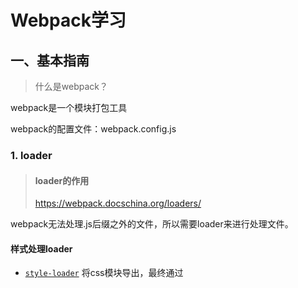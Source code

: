 # Webpack学习

## 一、基本指南

> 什么是webpack？

webpack是一个模块打包工具

webpack的配置文件：webpack.config.js



### 1. loader

> #### loader的作用
>
> https://webpack.docschina.org/loaders/

webpack无法处理.js后缀之外的文件，所以需要loader来进行处理文件。



#### 样式处理loader

- [`style-loader`](https://webpack.docschina.org/loaders/style-loader) 将css模块导出，最终通过<style> 标签的形式添加到 DOM 中。
- [`css-loader`](https://webpack.docschina.org/loaders/css-loader)  会去解析 @import和url() 引入的CSS 文件，将他们当做import 和 require一样去加载进来进行处理。
- [`less-loader`](https://webpack.docschina.org/loaders/less-loader) 加载和转译 LESS 文件
- [`sass-loader`](https://webpack.docschina.org/loaders/sass-loader) 加载和转译 SASS/SCSS 文件
- [`postcss-loader`](https://webpack.docschina.org/loaders/postcss-loader) 使用 [PostCSS](http://postcss.org/) 加载和转译 CSS/SSS 文件
- [`stylus-loader`](https://github.com/shama/stylus-loader) 加载和转译 Stylus 文件



> ##### 基础配置

首先，假如项目里用到了最简单的css，需要配置成如下：

```js
{
  test: /\.(css)$/i,
  use: [
  	'style-loader',
    {
      loader: 'css-loader',
      options: {
      	modules: true,
    	}
  }]
}
```



> ##### 小疑问：为什么需要这么多loader连起来用？

webpack一般建议`style-loader`和`css-loader`结合使用。我的理解是：`css-loader`可以对`.css后缀`的文件进行解析处理，然后交给`style-loader`编译成对应的style样式文件。

之前看到过一种配置方案：

```js
module.exports = {
  module: {
    rules: [
      {
        test: /\.link\.css$/i,
        use: [
          { loader: 'style-loader', options: { injectType: 'linkTag' } },
          { loader: 'file-loader' },
        ],
      },
    ],
  },
};
```

这种配置方案，css文件被当做file来进行处理，他不会被解析，而是直接通过style-loader生成了style标签，动态插入到了dom里；



> ##### css-loader#importLoaders

```js
module.exports = {
  module: {
    rules: [
      {
        test: /\.css$/i,
        use: [
          'style-loader',
          {
            loader: 'css-loader',
            options: {
              importLoaders: 2,
              // 0 => no loaders (default);
              // 1 => postcss-loader;
              // 2 => postcss-loader, sass-loader
            },
          },
          'postcss-loader',
          'sass-loader',
        ],
      },
    ],
  },
};
```

importLoaders这个属性其实挺关键，这里备注一下：他的作用主要是针对样式文件里@import的样式的处理；

当我们在css里面@import了其他样式后，默认是不会被其他loader处理的。指定了这个配置后，就会去走其他loader。



> ##### 样式模块化

模块化的概念其实就是：各个页面组件里的样式作用域只会在当前模块里起作用，而不会影响到全局样式。这样写样式时就可以放心定义类名。

模块化配置首先要在webpack.config.js里配置好`modules: true`

```js
{
  test: /\.(css)$/i,
  use: [
  	'style-loader',
    {
      loader: 'css-loader',
      options: {
      modules: true,
    }
  ]
}
```

其次，引入样式时，需要将样式import为一个对象，然后去使用这个的属性。

```js
// import './index.css';
import style from './index.css';

const img1 = appendImg(imgPath1);
img1.classList.add(style.avatar);
```

可以理解为，如果是模块化，webpack会将样式处理为一个js对象，然后在页面是使用样式就是使用对象的某一个属性。



> ##### 预处理框架

**什么是CSS预处理技术？**

CSS预处理技术，是指用一种新语言用来为CSS 增加可编程的的特性，无需考虑浏览器的兼容性问题。你可以在 CSS 中使用变量、简单的程序逻辑、函数等等在编程语言中的一些基本技巧，可以让你的 CSS 更见简洁，适应性更强。

**Stylus & Less & Sass**

[Sass、LESS 和 Stylus区别总结](https://juejin.im/post/5c9b17cbf265da60c95b7c3a#heading-4)

Stylus：提供一个高效、动态、和使用表达方式来生成CSS，以供浏览器使用。默认使用 .styl 的作为文件扩展名，支持多样性的CSS语法。

Less：一种动态样式语言，默认使用.less，

Sass：一种动态样式语言，默认使用.sass作为扩展名，也支持.scss类型。

sass基于严格的语法，是严格要求缩进，而且是不能有`{}`、`;`等符号的。

scss就和css的写法类似，没有那么严格的要求。



**CSS 后处理 PostCss** 

PostCSS 是目前流行的一个对 CSS 进行处理的工具（平台）。

它负责把 CSS 代码解析成抽象语法树结构（Abstract Syntax Tree，AST），再交由插件来进行处理。插件基于 CSS 代码的 AST 所能进行的操作是多种多样的，比如可以支持变量和混入（mixin），增加浏览器相关的声明前缀，或是把使用将来的 CSS 规范的样式规则转译（transpile）成当前的 CSS 规范支持的格式。

从这个角度来说，PostCSS 的强大之处在于其不断发展的插件体系。目前 PostCSS 已经有 200 多个功能各异的插件。开发人员也可以根据项目的需要，开发出自己的 PostCSS 插件。



> postcss-loader

postcss-loader专门用来进行postcss配置的处理；

它可以通过postcss.config.js或者postcss-loader的options来配置PostCss。附上[文档地址](https://github.com/postcss/postcss-loader)



> ##### create-react-app里用到的样式

```js
{
      test: /\.scss$/,
      use: [
        {// 开发环境使用'style-loader',
          // 生产环境使用MiniCssExtractPlugin.loader
          loader: MiniCssExtractPlugin.loader,
          options: {},
        },
        {
          loader: 'css-loader',
          options: {
            importLoaders: 3,
            modules: true
          }
        },
        {
          // Options for PostCSS as we reference these options twice
          // Adds vendor prefixing based on your specified browser support in
          // package.json
          loader: require.resolve('postcss-loader'),
          options: {
            // Necessary for external CSS imports to work
            // https://github.com/facebook/create-react-app/issues/2677
            ident: 'postcss',
            plugins: () => [
              require('postcss-flexbugs-fixes'),
              require('postcss-preset-env')({
                autoprefixer: {
                  flexbox: 'no-2009',
                },
                stage: 3,
              }),
              // Adds PostCSS Normalize as the reset css with default options,
              // so that it honors browserslist config in package.json
              // which in turn let's users customize the target behavior as per their needs.
              postcssNormalize(),
            ],
            sourceMap: false
          },
        },
        {
          loader: require.resolve('resolve-url-loader'),
          options: {
            sourceMap: true,
          },
        },
        {
          loader: require.resolve('sass-loader'),
          options: {
            sourceMap: true,
          },
        },
      ],
      sideEffects: true,
    }]
  },
  plugins: [
    new CleanWebpackPlugin(),
    new MiniCssExtractPlugin({
      // Options similar to the same options in webpackOptions.output
      // both options are optional
      filename: 'static/css/[name].[contenthash:8].css',
      chunkFilename: 'static/css/[name].[contenthash:8].chunk.css',
    }),
  ],
}
```





#### 文件处理loader

> #### file-loader vs url-loader

url-loader可以把图片打包到js文件里去，以base64的格式来存放。

file-loader是把图片独立打包出来，形成静态资源。当然file-loader还可以处理字体otf、svg等后缀的静态资源。

```js
module: {
        rules: [{
            test: /\.(png|jpe?g)$/i,
            use: [{
                loader: 'url-loader',
                options: {
                    // 10kb;
                    limit: 10240,
                    name: '[name].[ext]?[contenthash]',
                }
            }]
        }, /*{
            test: /\.(png|jpe?g)$/i,
            use: [{
                loader: 'file-loader',
                options: {
                    name: '[name].[ext]?[contenthash]',
                    publicPath: '/some/path/',
                    outputPath: '/some/path/',
                    postTransformPublicPath: (p) => `__webpack_public_path__ + ${p}`,
                }
            }]
        }*/]
    }
```

url-loader有一个==limit==的options可以配置。当图片超过了limit的大小，就不会将图片转化为base64, 默认会使用file-loader进行处理。但是这里有一个容易进入的误区：我之前以为需要配置再配置一个file-loader，让url-loader去执行file-loader的配置。实际上不需要再单独配置一个file-loader，url-loader自带了file-loader各个配置。



####如何编写一个loader？

编写loader其实很简单，只需要要返回一个function，接收source参数即可。

webpack会去在执行这个function时，会将代码通过source参数传递进来，同事将this变量内置很多参数和方法，开发者只需要通过this对象来对source进行处理。

```js
module.exports = function(source) {
	// todo 处理source
}
```

编写好loader后怎么使用？

在webpack里面指明需要使用的loader路径。

```diff
module: {
    rules: [
      {
        test: /\.js$/,
        exclude: /node_modules/,
        use: 'babel-loader',
-     }
+     },
+     {
+        test: /\.js$/,
+        exclude: /node_modules/,
+        use: path.resolve(__dirname, 'src/loader/my-loader.js'),
+     }
    ],
  },
```



### 2. plugins

#### plugins的作用

plugins可以帮助webpack，在打包的不同生命周期中，做不同的处理；

比如在打包之前，做清空处理，使用`CleanWebpackPlugin`。



#### [常用插件](./webpack常用plugins)



#### 怎么写plugins？

> https://www.webpackjs.com/contribute/writing-a-plugin/



> plugin基本架构

1. 编写一个函数，在函数原型上提供`apply方法`。
2. `apply方法`接收一个`compiler`对象，通过compiler的钩子函数来实现各种功能。
3. 通过`compiler`的钩子函数来实现各种功能。

```js
function MyWebpackPlugin() {
}
MyWebpackPlugin.prototype.apply = function(compiler) {
  compiler.hooks.done.tap('done', function(stats) {
    console.log('Hello World!');
    console.log('stats');
  });
}
module.exports = MyWebpackPlugin;
```

3. 在webpack.config.js中使用该插件：

```js
const MyWebpackPlugin = require('./MyWebpackPlugin.js');

module.export = {
  ...
	plugins:[
		new MyWebpackPlugin(options),
		...
	]
}
```



##### compiler 和 compiler 钩子

- `compiler` 对象代表了完整的 webpack 环境配置。这个对象在启动 webpack 时被一次性建立，并配置好所有可操作的设置，包括 options，loader 和 plugin。当webpack调用插件时，会把这个compiler 对象传给plugin的apply方法。

compiler里面有很多钩子函数，表示有很多时刻。比如`emit`会在生成资源到 output 目录之前触发，而且是一个异步的钩子；

> 钩子的调用方式：

```js
compiler.hooks.someHook.tap(...)
```

不同的钩子类型调用的方式也不一样，也可以在某些钩子上访问 `tapAsync` 和 `tapPromise`。

> 3种tap的理解

```js

  compiler.hooks.emit.tap('emit', compilation => {
    console.log("资源要被打包了.");
  })

  compiler.hooks.run.tapAsync('run', (compilation, callback) => {
    console.log('以异步方式触及 run 钩子。');
    callback(); // 需要callback
  });

  compiler.hooks.run.tapPromise('MyWebpackPlugin', (compilation) => {
    return new Promise(resolve => setTimeout(resolve, 1000)).then(() => {
      console.log('以具有延迟的异步方式触及 run 钩子。');
    });
  });

  compiler.hooks.run.tapPromise('MyWebpackPlugin', async (compilation) => {
    await new Promise(resolve => setTimeout(resolve,1000));
    console.log('以具有延迟的异步方式触及 run 钩子。');
  });
```



##### compilation 和 compilation hooks

- `compilation` 对象代表了一次资源版本构建。
- webpack基于模块的，模块经历loaded，sealed，optimized， chunked，hashed，restored。每次文件变化时，webpack重新创建一个compilation对象。
- 一个 compilation 对象表现了当前的模块资源、编译生成资源、变化的文件、以及被跟踪依赖的状态信息。





##### plugins调试

> chrome来调试

从 Node v6.3.0+ 开始，开发人员可以使用内置的 `--inspect` 标记，来通过 DevTools 调试 Node.js 应用程序。

先打开chrome的expirement模式  chrome://flags/#enable-devtools-experiments.

2.开启模式后，在setting里开启nodejs的调试，似乎高级版本的chrome不需要上面这2步。

3.最后在package.json里面配置命令如下：

```json
"debug": "node --inspect --inspect-brk ./node_modules/webpack/bin/webpack.js"
```



### devtool的配置

> 参考博客 https://juejin.im/post/58293502a0bb9f005767ba2f



![image-20191230202323229](https://ipic-coda.oss-cn-beijing.aliyuncs.com/2020-01-08-230716.png)



> #### 最佳实践

开发环境：cheap-module-eval-source-map

线上环境：cheap-module-source-map 



> #### 几个mode配置的比较

**source-map**

```js
// import style from './index.css';

const img1 = Object(_appendImg__WEBPACK_IMPORTED_MODULE_2__["default"])(_images_avatar_jpeg__WEBPACK_IMPORTED_MODULE_0__["default"]);
// img1.classList.add(style.avatar);
const img2 = Object(_appendImg__WEBPACK_IMPORTED_MODULE_2__["default"])(_images_test_png__WEBPACK_IMPORTED_MODULE_1__["default"]);

consele.log(img2);


/***/ })

/******/ });
//# sourceMappingURL=main.js.map
```

打包代码的同时生成一个sourcemap文件，并在打包文件的末尾添加`//# souceURL`，注释会告诉JS引擎原始文件位置。

```
{
  "version": 3,
  "sources": [
    "webpack:///webpack/bootstrap",
    "webpack:///./src/index.css",
    "webpack:///./node_modules/style-loader/dist/runtime/injectStylesIntoLinkTag.js",
    "webpack:///./src/appendImg.js",
    "webpack:///./src/images/avatar.jpeg",
    "webpack:///./src/images/test.png",
    "webpack:///./src/index.css?b1aa",
    "webpack:///./src/index.js"
  ],
  "names": [],
  "mappings": ";xxxx",
  "file": "main.js",
  "sourcesContent": [xxxxxxx],
  "sourceRoot": ""
}
```



**hidden-source-map**

```js
// import style from './index.css';
const img1 = Object(_appendImg__WEBPACK_IMPORTED_MODULE_2__["default"])(_images_avatar_jpeg__WEBPACK_IMPORTED_MODULE_0__["default"]);
// img1.classList.add(style.avatar);
const img2 = Object(_appendImg__WEBPACK_IMPORTED_MODULE_2__["default"])(_images_test_png__WEBPACK_IMPORTED_MODULE_1__["default"]);
consele.log(img2);
/***/ })
/******/ });
```

去除了末尾的`//# souceURL`



**inline-source-map**

<img src="https://ipic-coda.oss-cn-beijing.aliyuncs.com/2019-12-30-233220.png" alt="image-20191231073219616" style="zoom:40%;" />



**eval**

```
webpackJsonp([1],[
  function(module,exports,__webpack_require__){
    eval(
      ...
      //# sourceURL=webpack:///./src/js/index.js?'
    )
  },
  function(module,exports,__webpack_require__){
    eval(
      ...
      //# sourceURL=webpack:///./src/static/css/app.less?./~/.npminstall/css-loader/0.23.1/css-loader!./~/.npminstall/postcss-loader/1.1.1/postcss-loader!./~/.npminstall/less-loader/2.2.3/less-loader'
    )
  },
  function(module,exports,__webpack_require__){
    eval(
      ...
      //# sourceURL=webpack:///./src/tmpl/appTemplate.tpl?"
    )
  },
...])
```



**eval-source-map**

```
webpackJsonp([1],[
  function(module,exports,__webpack_require__){
    eval(
      ...
      //# sourceMappingURL=data:application/json;charset=utf-8;base64,...
    )
  },
  function(module,exports,__webpack_require__){
    eval(
      ...
      //# sourceMappingURL=data:application/json;charset=utf-8;base64,...
    )
  },  
  function(module,exports,__webpack_require__){
    eval(
      ...
      //# sourceMappingURL=data:application/json;charset=utf-8;base64,...
    )
  },
  ...
]);
```

eval-source-map和eval的区别在于，source-map将注释里面的内容换成了dataurl.



**cheap-source-map**

**cheap-module-source-map**

网上说module会带上loader的源码，但是我比较过两个的结果，并没有什么不同。可能是我代码本身没什么需要loader转化的。 后期再比较这个。



**总结**

source-map：打包错误提示信息最全；

inline-source-map：是将源码合并到打包文件中去，以DataUrl的形式写到打包文件里；

cheap-source-map 的意思是生成一个没有列信息的sourceMap文件，只会告诉哪一行出错，而不会告诉是哪一列出错。而且不包含loader的sourcemap

module：的意思是，会打包那些被loader加载的模块源码，不加module只会处理业务逻辑代码；

eval：打包后模块会通过eval的方式来执行，速度最快；



#### //todo SourceMap原理

### webpackDevServer

> #### 安装

```
npm install --save-dev webpack-dev-server
```



> #### contentBase

告诉服务器，从哪里去读取静态文件。它和`publicPath`的区别是,`publicPath`用于确定从哪里提供bundler。默认情况下，使用当前工作目录作为提供内容的目录。

可以修改为其他目录：
```js
// 推荐使用绝对路径
contentBase: path.join(__dirname, "public")
```

也可以从多个目录提供内容：
```js
contentBase: [path.join(__dirname, "public"), path.join(__dirname, "assets")]
```

禁用 contentBase：
```js
contentBase: false
```



#### devServer一些常用配置项

#### devServer.proxy代理配置

```
devServer: {
    proxy: {
      '/api': 'http://localhost:3000'
    }
  }
```

`/api/users`会被代理到`http://localhost:3000/api/users`

> ##### 如果想要重写路径

```
devServer: {
  proxy: {
    '/api': {
    target: 'http://localhost:3000',
  	pathRewrite: {'^/api' : ''}
  	}
	}
}
```

`/api/users`会被代理到`http://localhost:3000/users`

> 如果不是所有都代理，可以传一个function

- 返回null或者undefined会继续通过代理
- 返回false会直接404
- 返回一个路径，会当做`express server`来直接返回.



> ##### 踩坑：405错误

![image-20191227140841502](https://ipic-coda.oss-cn-beijing.aliyuncs.com/2020-01-08-230717.png)



proxy配置的优先级默认是从上往下的，只要上面的proxy匹配上了请求规则，就不会继续向下找了。即使下面的匹配更完全。

<img src="https://ipic-coda.oss-cn-beijing.aliyuncs.com/2019-12-27-230628.png" alt="image-20191228070627938" style="zoom:30%;" />

图1出现的问题就是因为我们把配置写成了123的顺序。导致/ajax/api的请求全部代理到了www。改成321的顺序即可。



#### 热重载live reload和热更新HMR

> 1.概念介绍

**热重载**是当代码更新时，webpack自动编译并且刷新页面，这样不用开发者自己手动刷新页面。但是也带来一个问题：页面的状态会丢失。

**热更新**可以动态更新代码，浏览器不会进行刷新页面，而是运行时对模块进行热替换，保证了应用状态不会丢失。

> 2.原理
>
> https://juejin.im/post/5e3a28e6e51d4526f76ea753?utm_source=gold_browser_extension
>
> https://zhuanlan.zhihu.com/p/30669007
>
> 最简版本的hmr
>
> https://github.com/Jocs/webpack-HMR-demo/blob/master/webpack.config.js

**更新流程**：

1. 应用程序要求HMR runtime检查更新

2. HMR runtime异步下载更新

3. HMR runtime应用更新

4. HMR 同步应用更新


**内部原理**:

webpack监听着文件的变化。当我们修改文件时，webpack-dev-server通过webpack-dev-middleware拿到了webpack各个生命周期的打包文件，并且生成socketjs的长连接来推送到webpack-dev-server/client(浏览器客户端)。客户端拿到这些更新文件，通过webpack/hot/dev-server来判断是进行何种模式的更新。

HMR runtime是整个HMR的中区，它接收到更新的消息后，它接收到上一步传递给他的新模块的 hash 值，它通过 JsonpMainTemplate.runtime 向 server 端发送 Ajax 请求，服务端返回一个 json，该 json 包含了所有要更新的chunk模块的 hash 值，获取到更新列表后，该模块再次通过 jsonp 请求，获取到最新的模块代码，并且将这些模块进行更新。这就是图中 7、8、9 步骤。

<img src="https://ipic-coda.oss-cn-beijing.aliyuncs.com/2020-02-07-104221.jpg" alt="preview" style="zoom:50%;" />





> 开启HMR的配置

1. 通过webpack配置文件开启hmr设置

在devServer里配置hot:true，来让Webpack-dev-server支持hot模式。

```diff
devServer: {
	contentBase: './dist',
+	hot: true,
},
plugins: [
	new CleanWebpackPlugin(),
	new HtmlWebpackPlugin({
		template: './src/index.html'
	}),
	// 这个是关键
+	new webpack.HotModuleReplacementPlugin(),
]
```

需要注意的是，并不是配置了hmr前端就能看到效果了，还需要实现对应的[api接口](https://webpack.docschina.org/api/hot-module-replacement)。

好在有很多plugin和loader都帮助我们解决了这些问题，比如vue-loader.



2. 还有一种开启方式，这种方式不需要依赖webpack-dev-server, 而是通过自己写server设置。

```js
// 1.首先要在output里定义好webpack-hot-middleware/client
entry: [
  'webpack-hot-middleware/client?path=/__webpack_hmr&timeout=20000',
  // 这是主入口
  './src/index.js',
],
// 2.并且保留HotModuleReplacementPlugin
plugins: [
	new webpack.HotModuleReplacementPlugin(),
]

// 3.新建一个server.js
// 通过nodejs的方式，实现一个devServer
const express = require('express');
const webpack = require('webpack');
const webpackHotMiddleware = require('webpack-hot-middleware');
const webpackDevMiddleware = require('webpack-dev-middleware');
const config = require('./webpack.config');
const app = express();

const compiler = webpack(config);

app.use(webpackDevMiddleware(compiler, {
	publicPath: config.output.publicPath,
}));
const options = {
	log: console.log,
	path: '/__webpack_hmr',
	heartbeat: 10 * 1000,
};
// 通过hotMiddleware
app.use(webpackHotMiddleware(compiler, options));

app.listen(3000, () => {
	console.log('Example app listening on port 3000!\n');
})
```

以上两种方式就可以开启一个基础的hmr了。



> 接受 updated module。

index.js

```diff
  import _ from 'lodash';
  import printMe from './print.js';

  function component() {
    var element = document.createElement('div');
    var btn = document.createElement('button');

    element.innerHTML = _.join(['Hello', 'webpack'], ' ');

    btn.innerHTML = 'Click me and check the console!';
    btn.onclick = printMe;

    element.appendChild(btn);

    return element;
  }

  document.body.appendChild(component());
+
+ if (module.hot) {
+   module.hot.accept('./print.js', function() {
+     console.log('Accepting the updated printMe module!');
+     printMe();
+   })
+ }
```



#### HMR 加载样式 

借助于 `style-loader`，使用模块热替换来加载 CSS 实际上极其简单。此 loader 在幕后使用了 `module.hot.accept`，在 CSS 依赖模块更新之后，会将其 patch(修补) 到 `<style>` 标签中。






### babel配置

`@babel/preset-env`是用来将代码转化为es5的语法



> `@babel/polyfill`和`@babel/transform-runtime`的区别

Babel里用到了一些公共的帮助函数`_extend`.默认情况下，它会被加到每一个需要他的函数里。这会导致大量的重复代码；

如果直接引入`@babel/polyfill`,会导致一些内置的变量比如： `Promise`, `Set` and `Map`会污染到全局变量。 如果最终打包的应用是在浏览器里运行的，那么是可以接受的。但是如果打包出来的是lib库给别人使用的，那么会造成问题。

而`@babel/transform-runtime`里的transformer不同，首先它引用了`@babel/runtime`模块，避免打包生产重复代码，其次他和core-js无缝结合，所以不需要而外引入polyfill，也就不会造成全局变量污染；



**总结**

如果是写业务码，最终要在浏览器里运行的。那么在webpack里配置`preset-env`，同事在代码里引入@babel/polyfill就行了；

但是如果是写的lib库，最后打包成第三方类库的代码，要使用@babel/plugin-transform-runtime进行转化。corejs的选项一般选2；

| `corejs` option | Install command                             |
| --------------- | ------------------------------------------- |
| `false`         | `npm install --save @babel/runtime`         |
| `2`             | `npm install --save @babel/runtime-corejs2` |
| `3`             | `npm install --save @babel/runtime-corejs3` |





### treeshaking

> 配置作用

treeshaking的主要作用是将那些在代码里并没有使用到的方法不要打包进来；用官方的生动形象的例子来解释：

不用的代码就如同秋天棕色、死亡的叶子，需要摇树才能让树叶掉落下来；

> 配置步骤

- 首先，treeshaking只支持esmodule的import模式。

- 第一步，如果mode是development模式，在webpack里增加optimization的配置；

```js
mode: 'development',
devtool: 'cheap-module-eval-source-map',
optimization: {
	usedExports: true
}
```

- 第二步，在package.json里配置`sideEffects`。  `sideEffects`里配置的内容代表的意思是，不需要进行treeshaking处理；

  一般比如css文件、第三方依赖文件是不需要处理的

  

### externals

> 配置作用

防止打包的时候将import的组件打包到bundle里，而是在运行时(`runtime`)再去外部获取这些扩展依赖；

比如，我从cdn引入了jquery，而不是把它打包到我的代码里。

> 配置实例

**index.html**

```html
<script
  src="https://code.jquery.com/jquery-3.1.0.js"
  integrity="sha256-slogkvB1K3VOkzAI8QITxV3VzpOnkeNVsKvtkYLMjfk="
  crossorigin="anonymous">
</script>
```
**webpack.config.js**

```js
externals: {
  'jquery': 'jQuery',
},
```

然后下面展示的代码还可以正常运行：

```js
import $ from 'jquery';

$('.my-element').animate(...);
```



比较一下配置前后的打包大小：

<img src="https://ipic-coda.oss-cn-beijing.aliyuncs.com/2020-01-12-003641.png" alt="image-20200112083641020" style="zoom:30%; float: left" />

<img src="https://ipic-coda.oss-cn-beijing.aliyuncs.com/2020-01-12-003903.png" alt="image-20200112083902471" style="zoom:30%;float:left"  />



> 配置语法

**string** 可以配置成一个字符串的形式

```js
externals: {
  './a': 'a',
   jquery: 'jQuery'
}
```

解读一下属性：

第一行：'./a'代表应该排除`import a from './a'`，然后需要提供一个全局的`a`变量；

第二行：表示应该排除`import $ from 'jquery'`中的 `jquery`模块。为了替换这个模块，`jquery`的值将被用来检索一个全局的`jQuery`变量。

换句话说，当设置为一个字符串时，它将被视为**全局的**，我们需要在全局变量中，找到这个字符串，才能使程序正确运行。

也就是说，需要有一个window.jQuery，才能正确使用。



**Object** 也可以配置成对象的形式

> 外部依赖的形式

- **root**：可以通过一个全局变量访问 library（例如，通过 script 标签）

- **commonjs**：意思是可以通过commonjs的访问来访问我这个 library，但是必须是要用我的名字来使用。

  举个例子：

  ```json
  externals: {
  	lodash: {
  		commonjs: 'lodash'
  	}
  }
  ```

  这里可以用CommonJS 模块访问我的library，但是你必须是`const lodash = require('lodash')`这种写法。

- **commonjs2**：和上面的类似，但导出的是 `module.exports.default`

- **amd**：类似于 `commonjs`，但使用 AMD 模块系统

结合着[output](#output)属性来配置。



### output

> 配置作用

output用来告知 webpack 如何去输出、以及在哪里输出你的「bundle、asset 和其他你所打包或使用 webpack 载入的任何内容。

#### `output.publicPath`

这个配置的主要作用是，修改webpack打包文件的输出目录。

默认是'';

如果配置了路径，那么所有的资源都会以这个路径为basePath进行访问。

比如，配置了’assets‘, 那么url资源路径就是/assets/url。

==不知道你在干嘛就别配置这个东西，不然资源会404的==



简单规则如下：[`output.path`](https://webpack.docschina.org/configuration/output/#output-path) 中的 URL 以 HTML 页面为基准。

**webpack.config.js**

```javascript
module.exports = {
  //...
  output: {
    path: path.resolve(__dirname, 'public/assets'),
    publicPath: 'https://cdn.example.com/assets/'
  }
};
```

对于这个配置：

**webpack.config.js**

```javascript
module.exports = {
  //...
  output: {
    publicPath: '/assets/',
    chunkFilename: '[id].chunk.js'
  }
};
```

对于一个 chunk 请求，看起来像这样 `/assets/4.chunk.js`。

对于一个输出 HTML 的 loader 可能会像这样输出：

```html
<link href="/assets/spinner.gif" />
```

或者在加载 CSS 的一个图片时：

```css
background-image: url(/assets/spinner.gif);
```

webpack-dev-server 也会默认从 `publicPath` 为基准，使用它来决定在哪个目录下启用服务，来访问 webpack 输出的文件。



### Resolve



### 代码分离/代码分割

> #### 概念介绍

代码分割: 将代码分离到不同的bundle里，然后按需进行加载。

代码分离可以用于获取更小的 bundle，以及控制资源加载优先级，如果使用合理，会极大影响加载时间。



> #### 常用方法

三种常用的代码分离方法：

- 入口起点：使用 [`entry`](https://www.webpackjs.com/configuration/entry-context) 配置手动地分离代码。
- 防止重复：使用 [`CommonsChunkPlugin`](https://www.webpackjs.com/plugins/commons-chunk-plugin) 去重和分离 chunk。
- 动态导入：通过模块的内联函数调用来分离代码。



> #### 插件使用 `SplitChunkPlugin` VS `CommonsChunkPlugin`



CommonsChunkPlugin能够将公共用模块统一抽取出来，形成一个新的common块。最终合成的文件能够在最开始的时候加载一次，便存到缓存中供后续使用。这个带来速度上的提升，因为浏览器会迅速将公共的代码从缓存中取出来，而不是每次访问一个新页面时，再去加载一个更大的文件。

但是**CommonsChunkPlugin的痛，在于只能统一抽取模块到父模块，造成父模块过大，不易于优化**。

==从webpack4开始，自带了`SplitChunkPlugin`插件将代码进行，替代了`CommonsChunkPlugin`。==

`SplitChunksPlugin`它能够抽出懒加载模块之间的公共模块，并且不会抽到父级，而是会与首次用到的懒加载模块并行加载，这样我们就可以放心的使用懒加载模块了。



> #### `SplitChunkPlugin`介绍
>
> https://medium.com/webpack/webpack-4-code-splitting-chunk-graph-and-the-splitchunks-optimization-be739a861366

webpack自带了一个optimization的配置项，里面可以手动配置符合自己项目情况的优化项。 

先介绍一下默认情况下，SplitChunkPlugin的分割策略。

------

情况A:

`chunk-a`: react, react-dom, some components

`chunk-b`: react, react-dom, some other components

`chunk-c`: angular, some components

`chunk-d`: angular, some other components

------

webpack 自动生成下面2个vendor:

`vendors~chunk-a~chunk-b`: react, react-dom

`vendors~chunk-c~chunk-d`: angular

`chunk-a` to `chunk-d`: Only the components



情况B: 

------

`chunk-a`: react, react-dom, some components

`chunk-b`: react, react-dom, lodash, some other components

`chunk-c`: react, react-dom, lodash, some components

webpack同样创建2个vendors

`vendors~chunk-a~chunk-b~chunk-c`: react, react-dom

`vendors~chunk-b~chunk-c`: lodash

`chunk-a` to `chunk-c`: Only the components



情况C: 

------

`chunk-a`: vue, some components, some shared components

`chunk-b`: vue, some other components, some shared components

`chunk-c`: vue, some more components, some shared components

j假设shared components 超过30kb, webpack创建一个 vendors chunk 和 一个commons chunk、

`vendors~chunk-a~chunk-b~chunk-c`: vue

`commons~chunk-a~chunk-b~chunk-c`: some shared components

`chunk-a` to `chunk-c`: Only the components



情况D: 

------

`chunk-a`: react, react-dom, some components, some shared react components

`chunk-b`: react, react-dom, angular, some other components

`chunk-c`: react, react-dom, angular, some components, some shared react components, some shared angular components

`chunk-d`: angular, some other components, some shared angular components

webpack会创建2个 vendors chunks 和 2个 commons chunks

`vendors~chunk-a~chunk-b~chunk-c`: react, react-dom

`vendors~chunk-b~chunk-c~chunk-d`: angular

`commons~chunk-a~chunk-c`: some shared react components

`commons~chunk-c~chunk-d`: some shared angular components

`chunk-a` to `chunk-d`: Only the components



同步分割就主要依赖于`webpack.optimization.splitChunks`这一配置项。

```js
 optimization: {
		splitChunks: {
			chunks: 'all', // 默认是async，意思是只分割异步代码
			// 代码分割的下限
			minSize: 300000000, // 300kb
			maxSize: 0,
			minChunks: 1, // 最小被依赖一次才进行分割
			maxAsyncRequests: 5,
			maxInitialRequests: 3,
			automaticNameDelimiter: '~', // 自动名称连接符
			name: true,
			cacheGroups: {
				vendors: {
					test: /[\\/]node_modules[\\/]/,
					priority: -10,
					name: 'vendors'
				},
				default: {
					minChunks: 2, 
					priority: -20,
					reuseExistingChunk: true,
				}
			}
		},
	}

```

在上面的配置项中，如果满足代码分割的要求，那么webpack会自动进入到cacheGroups这个配置项，找到对应的规则进行代码分割。

比如`default.minChunks:2`这个配置，如果被依赖的次数小于2，那么webpack是不会把代码打包的。



>  **异步代码**（dynamic-import）

代码会自动分割

只需要写代码时使用：

```js
// dynamic imports

import('./a');
import('./b');
```

打包出来的代码会分割为独立的模块；



### shimming 垫片

因为webpack打包是基于模块的，模块与模块之间不会产生互相的影响。所以不同的包之间即使依赖相同的依赖包，也不能公用。

这就导致一个问题：一些老的依赖lib里面，没有用到es6的import语法，比如很早以前的`jquery-ui`这种库，它的使用是需要全局依赖`jquery`插件的。那这种就没法在webpack里使用。

#### webpack.ProvidePlugin

好在webpack提供了一个插件: `webpack.ProvidePlugin`，可以进行自动引入模块。

> webpack.ProvidePlugin使用介绍

```diff
  const path = require('path');
+ const webpack = require('webpack');

  module.exports = {
    entry: './src/index.js',
    output: {
      filename: 'bundle.js',
      path: path.resolve(__dirname, 'dist')
-   }
+   },
+   plugins: [
+     new webpack.ProvidePlugin({
+       _: 'lodash'
+     })
+   ]
  };
```

上面配置的意思是：==如果你遇到了至少一处用到 `_` 变量的模块实例，那请你将 `lodash` package 引入进来，并将其提供给需要用到它的模块。==

有了这个配置，在代码里就不需要引入`lodash`这个模块就能使用`lodash`的方法了。

```js
// 页面代码，不需要import _ from 'lodash';
function component() {
	var element = document.createElement('div');
	element.innerHTML = _.join(['Hello', 'webpack'], ' ');

	return element;
}

document.body.appendChild(component());
```



> 更细粒度的shimming

有时候，我们在代码里使用到了this变量，期望this指向的是window。但是webpack打包的代码里面，this默认指向了当前模块。为了能将this改成window，webpack提供`imports-loader`进行处理。

```diff
module.exports = {
	module: {
		rules: [
			{
				test: /\.js$/,
				exclude: /node_modules/,
				use: [{
					loader: "babel-loader",
					options: {
						presets: ['@babel/preset-env'],
						plugins: [
							[
								"@babel/plugin-transform-runtime",
								{
									corejs: 2,
								}
							]
						]
					}
+				}, {
+				  loader: 'imports-loader?this=>window'
+				}]
			},
		]
	},
}

```



> 全局暴露变量

同样，假如我们写的代码里有用暴露一个全局变量，希望别人去使用这个变量。可以用`exports-loader`将全局变量导出。

```js
// global.js
var file = 'blah.txt';
var helpers = {
	test: function() { console.log('test something'); },
	parse: function() { console.log('parse something'); }
};
```



```js
// index.js
import { file, parse} from './global';

function component() {
	var element = document.createElement('div');
	element.innerHTML = _.join(['Hello', 'webpack', file], ' ');
	return element;
}
parse();
document.body.appendChild(component());
```



```diff
	module: {
		rules: [
	
+			// {
+			// 	test: require.resolve('./src/shimming/index.js'),
+			// 	loader: 'imports-loader?this=>window'
+			// },
+			{
+				test: require.resolve('./src/shimming/global.js'),
+				use: 'exports-loader?file,parse=helpers.parse'
+			}
+		]
	},

}
```



### 打包library

> 参考文档

https://webpack.docschina.org/guides/author-libraries



> 关键参数

#### library属性

`library` 的值的作用，取决于 [libraryTarget](#libraryTarget属性) 选项的值；

> Example：配置多个entry入口

```js
var path = require("path");
module.exports = {
	// mode: "development || "production",
	entry: {
		alpha: "./alpha",
		beta: "./beta"
	},
	output: {
		path: path.join(__dirname, "dist"),
		filename: "MyLibrary.[name].js",
		library: ["MyLibrary", "[name]"],
		libraryTarget: "umd"
	}
};
```



#### libraryTarget属性

> 配置作用

`libraryTarget`用来配置暴露library变量的方式。

> 文档

https://webpack.docschina.org/configuration/output/#output-librarytarget

> 使用实例

举个例子，我写了一个number.js库，我需要支持nodejs、umd、浏览器引用的使用方式。那么可以通过libraryTarget这个属性来配置。

看一下libraryTarget支持哪些配置？

- var(默认值)：作为一个全局变量，通过 `script` 标签来访问（`libraryTarget:'var'`）。
- this：通过 `this` 对象访问变量。this.library（`libraryTarget:'this'`）。
- window：在浏览器中通过 `window` 对象访问（`libraryTarget:'window'`）。
- global: 可以再nodejs里面通过`global`对象来访问；
- umd：在 AMD 或 CommonJS `require` 之后可访问（`libraryTarget:'umd'`）。



#### 引入第三方库

如果在我们编写的library里使用到了其他的第三方库，我们打包的时候不希望把这些第三方库打包进来；

这样就可以用到[externals](#externals)配置



> 总结

一般会把libraryTarget指明为`umd`，支持用import、require等方法来使用。但是不支持通过script标签来使用；

然后把library指明通过script标签引入时，全局暴露的library名称。

如果要用第三方依赖，



### 打包typescript

#### 什么是[typescript](./TypeScript)？

> webpack配置依赖

```bash
yarn add --dev typescript ts-loader
```



>  配置项

```js
const path = require('path');
const HtmlWebpackPlugin = require('html-webpack-plugin');
const {CleanWebpackPlugin} = require('clean-webpack-plugin');

module.exports = {
	mode: 'production',
	entry: './src/typescript/index.ts',
	devtool: 'inline-source-map',
	output: {
		filename: 'bundle.js',
		path: path.resolve(__dirname, 'dist')
	},
	module: {
		rules: [
			{
				test: /\.tsx?$/,
				use: 'ts-loader',
				exclude: /node_modules/
			}
		]
	},
	resolve: {
		extensions: [ '.tsx', '.ts', '.js' ]
	},

	plugins: [
		new CleanWebpackPlugin(),
		new HtmlWebpackPlugin({
			template: './src/index.html'
		}),
	]

};
```

ts配置项

```json
{
    "compilerOptions": {
      "outDir": "./dist/",
+     "sourceMap": true,
      "noImplicitAny": true,
      "module": "commonjs",
      "target": "es5",
      "jsx": "react",
      "allowJs": true
    }
  }
```



ts代码

```tsx
import * as _ from "lodash";

class Greet {
    msg: string;

    constructor(msg: string) {
        this.msg = msg;
    }

    greeting() {
        console.log(this.msg);
    }

    join(array: Array<any>, separator: string) {
        return _.join(array, separator);
    }

}

const greet = new Greet("hello ts");

greet.greeting();

console.log(greet.join(['a', 'b'], ' '));
```



### 结合eslint配置

> 配置依赖

首先安装eslint和eslint-loader

```bash
yarn add --dev eslint-loader eslint
```

> 配置详情

eslint的需要有一个单独的.eslintrc.js配置文件

这里第一步先创建好.eslintrc.js配置文件，配置上eslint的规范。 可以使用`npx eslint --init`;

然后去配置继承airbnb的规范.

打开[airbnb](https://www.npmjs.com/package/eslint-config-airbnb-base)插件地址，这里分base版本以及其他框架如react版本等等。

根据需求安装好依赖后，在.eslintrc.js里配置extend关系。

依赖配置

```bash
npm i eslint-config-airbnb-base --save-dev
npx install-peerdeps --dev eslint-config-airbnb-base
```

.eslintrc.js配置

参考eslint的[配置文档]()

一般都会去参考[airbnb](https://www.npmjs.com/package/eslint-config-airbnb-base)的规范。

```diff
module.exports = {
	'env': {
		'browser': true,
		'es6': true
	},
+	'extends': ['airbnb-base'],
	'globals': {
	},
+  'parser': 'babel-eslint',
	'parserOptions': {
		'ecmaVersion': 2018,
		'sourceType': 'module'
	},
	'rules': {
		'indent': [
			'error',
			'tab'
		],
		'linebreak-style': [
			'error',
			'unix'
		],
		'quotes': [
			'error',
			'single'
		],
		'semi': [
			'error',
			'always'
		]
	}
};
```

webpack.config.js

```diff
module.exports = {
  // ...
  devServer: {
+    overlay: true,
  },
  module: {
    rules: [
+      {
+        test: /\.js$/,
+        exclude: /node_modules/,
+        loader: "eslint-loader",
+			 }
    ]
  }
  // ...
};
```

配置好之后，webpack会在打包的时候自动进行es-lint的规则校验。



> 总结

eslint的配置其实很简单，只需要安装好eslint，eslint-loader，配置好对应的规则即可。

但是在正常项目开发过程中，如果在webpack里配置eslint，那么会降低打包速度（每次重新编译都要走一次eslint规则校验）

所以一般不会用webpack进行配置，而是会在git hook上进行配置，在代码提交时对代码规范进行判断。

// todo 配置git hook




## 二、案例



### 项目配置优化

#### 打包分析 

如果我们以分离代码作为开始，那么就应该以检查模块的输出结果作为结束，对其进行分析是很有用处的。[官方提供分析工具](https://github.com/webpack/analyse) 是一个好的初始选择。下面是一些可选择的社区支持(community-supported)工具：

- [webpack-chart](https://alexkuz.github.io/webpack-chart/)：webpack stats 可交互饼图。

- [webpack-visualizer](https://chrisbateman.github.io/webpack-visualizer/)：可视化并分析你的 bundle，检查哪些模块占用空间，哪些可能是重复使用的。

- [webpack-bundle-analyzer](https://github.com/webpack-contrib/webpack-bundle-analyzer)：一个 plugin 和 CLI 工具，它将 bundle 内容展示为便捷的、交互式、可缩放的树状图形式。(推荐)

- [webpack bundle optimize helper](https://webpack.jakoblind.no/optimize)：此工具会分析你的 bundle，并为你提供可操作的改进措施建议，以减少 bundle 体积大小。

   ![image-20200207121247825](https://ipic-coda.oss-cn-beijing.aliyuncs.com/2020-02-07-041248.png)



#### 打包优化点

- 尽量使用最新的node、npm、yarn

- loader里面合理应用include和exclude

- 尽量减少使用plugin，推荐使用官方的plugin

- 控制打包的大小

  - 使用[ddl](#DDLPlugin)来抽离出不经常变化的代码。

  - 通过[treeshaking](#treeshaking)来去除没被使用的代码。

  - 通过splitChunks来动态引入代码，打包拆分为小的代码，加快打包速度。

    

- 开启多进程打包： thread-loader, parallel-webpack, happypack
- 合理使用[sourcemap](#devtool)
- 结合[打包分析](#打包分析 )工具



### 优化打包

一开始打包完，显示如下信息

![image-20200414103539301](https://ipic-coda.oss-cn-beijing.aliyuncs.com/2020-04-14-023543.png)

![image-20200414112159488](https://ipic-coda.oss-cn-beijing.aliyuncs.com/2020-04-14-032200.png)

问题主要是2块：

app.css太大

bundle.js太大



#### 优化步骤：

**1.先解决js的问题。**

首先，想到的是将公共的模块抽离出来。所以我手动加了一个entry。

```diff
entry: {
		app: './src/main.js',
+		common: './src/common.js'
},
```

并且在common里加入了公共的模块

```
import $ from 'zepto';
import html2canvas from 'html2canvas';
import TWEEN from '@tweenjs/tween.js';
import QRCode from 'qrcode';
```

但是这个手动加入的entry和app会重复，所以需要将重复的剥离出来，于是，再配置一下optimization

```diff
optimization: {
+		splitChunks: {
+			chunks: 'all',
+		},
		minimizer: [new UglifyJsPlugin(), new OptimizeCssAssetsWebpackPlugin({})],
},
```

![image-20200414111755986](https://ipic-coda.oss-cn-beijing.aliyuncs.com/2020-04-14-031756.png)

上面的虽然能够将公共的抽离出来，但是多加载了一个common.js。没有什么必要



**2.通过dll来解决bundle太大的问题。**

**配置前：**

![image-20200420170738351](https://ipic-coda.oss-cn-beijing.aliyuncs.com/2020-04-20-090738.png)

![image-20200420170142007](https://ipic-coda.oss-cn-beijing.aliyuncs.com/2020-04-20-090142.png)



**配置后：**

![image-20200420171313445](https://ipic-coda.oss-cn-beijing.aliyuncs.com/2020-04-20-091314.png)

![image-20200420171247295](https://ipic-coda.oss-cn-beijing.aliyuncs.com/2020-04-20-091247.png)

很奇怪，vendors和app并没有减小。原因是因为context配置的问题



> 修正后的效果：

配置前

```
Hash: ec7cc07aa4de537ede18
Version: webpack 4.42.1
Time: 2940ms
Built at: 04/20/2020 6:35:00 PM

```


![image-20200420183537776](https://ipic-coda.oss-cn-beijing.aliyuncs.com/2020-04-20-232245.png)



配置后

```
Hash: 6433381ed503ccc7b79b
Version: webpack 4.42.1
Time: 2044ms
Built at: 04/20/2020 6:36:48 PM
```

![image-20200420183444555](https://ipic-coda.oss-cn-beijing.aliyuncs.com/2020-04-20-232244.png)                                 





### webpack 转化未模块化的 js 库

#### 项目需求

依赖zepto，但是zepto不支持模块化

如果不是自己修改过的代码，可以直接在webpack里加externals，然后再index.html里引入script.

```
externals: {
	'webpack-zepto': '$'
},
```

```html
<script crossorigin="anonymous"
        src="https://xxx.cdn/zepto.min.js"></script>
```

```js
import $ from 'webpack-zepto' // scripts标签提供了$变量，所以这行使用ok。
```

```



如果是修改过的zepto代码，尤其是模块做过修改的。就没办法用上面的了，因为webpack-zepto返回的`$`对象没有对应的功能，开发过程会出错。

需要用`script-loader exports-loader`

#### **zepto.js 自定义模块打包步骤如下：**

1、从 github 上 down 一份下来（https://github.com/madrobby/zepto）

2、安装 nodejs 环境以及 npm 包管理器

3、运行，编辑目录下的 make 文件，找到 **modules = (env['MODULES'] || 'zepto event ajax form ie').split(' ')** 这一行。我标红的部分就是要引入打包的模块名，以空格符隔开，在当中加入你需要用到的模块名，然后保存。（当然，也可以减少模块，核心模块 zepto 别删掉就行了）

4、回到命令行，输入 npm install 回车安装构建 zepto.js 所需的 node 模块。安装好后，再输入 npm run-script dist 命令，然后回车，开始打包构建。

5、如果没有报错的话，就ok了。可以看到 zepto 目录下 多出一个 dist 目录，里面可以看到生成的三个文件：原始文件 zepto.js，压缩后的 zepto.min.js，gzip 后的 zepto.min.gz。生产环境使用 zepto.min.js 就行了。

这样zepto.js自定义模块打包就完成了



#### 安装依赖

#### webpack配置

​```js
resolve: {
  alias: {
      'zepto': path.resolve(__dirname, './src/js/lib/zepto.min.js')
  }
}
rules: [{
	test: require.resolve('zepto'),
	loader: 'exports-loader?window.Zepto!script-loader'
}],
...
plugins: [
	new webpack.ProvidePlugin({
			$: 'zepto',
			Zepto: 'zepto',
		}),
]
```



webpack.ProvidePlugin的配置是说：如果项目里用到了`$`或者`Zepto`，那么webpack会自动去引入zepto，不用我去手动引入。

rules的配置是说：当我引入`zepto`的时候，会把对象暴露给window.Zepto。

script-loader 把我们指定的模块 JS 文件转成纯字符串，exports-loader 将需要的 js 对象 module.exports 导出，以支持 import 或 require 导入

它两结合，可以处理一个 *"可以 npm 安装，但又不符合 webpack 模块化规范"* 的库“，处理后可以直接 import xx from XX 后使用。

resolve里的alias将自己本地的代码，配置了一个别名，这样就可以通过zepto找到本地的js文件。





### 项目支持HMR

```diff
'use strict'
const utils = require('./utils')
const webpack = require('webpack')
const config = require('../config')
const merge = require('webpack-merge')
const path = require('path')
const baseWebpackConfig = require('./webpack.base.conf')
const CopyWebpackPlugin = require('copy-webpack-plugin')
const HtmlWebpackPlugin = require('html-webpack-plugin')
const FriendlyErrorsPlugin = require('friendly-errors-webpack-plugin')
const apiMocker = require('webpack-api-mocker')
const portfinder = require('portfinder')

const HOST = process.env.HOST
const PORT = process.env.PORT && Number(process.env.PORT)

const devWebpackConfig = merge(baseWebpackConfig, {
  module: {
    rules: utils.styleLoaders({ sourceMap: config.dev.cssSourceMap, usePostCSS: true })
  },
  // cheap-module-eval-source-map is faster for development
  devtool: config.dev.devtool,

  // these devServer options should be customized in /config/index.js.bak
  devServer: {
    before(app) {
      apiMocker(app, path.resolve('./mock/index.js'), {
        changeHost: true,
      })
    },
    clientLogLevel: 'warning',
    historyApiFallback: {
      rewrites: [
        { from: /.*/, to: path.posix.join(config.dev.assetsPublicPath, 'index.html') },
      ],
    },
+    hot: true,
    disableHostCheck: true,
    contentBase: false, // since we use CopyWebpackPlugin.
    compress: true,
    host: HOST || config.dev.host,
    port: PORT || config.dev.port,
    open: config.dev.autoOpenBrowser,
    overlay: config.dev.errorOverlay
      ? { warnings: false, errors: true }
      : false,
    publicPath: config.dev.assetsPublicPath,
    proxy: config.dev.proxyTable,
    quiet: true, // necessary for FriendlyErrorsPlugin
    watchOptions: {
      poll: config.dev.poll,
    }
  },
  plugins: [
    new webpack.DefinePlugin({
      'process.env': require('../config/dev.env')
    }),
+    new webpack.HotModuleReplacementPlugin(),
    new webpack.NamedModulesPlugin(), // HMR shows correct file names in console on update.
    new webpack.NoEmitOnErrorsPlugin(),
    // https://github.com/ampedandwired/html-webpack-plugin
    new HtmlWebpackPlugin({
      filename: 'index.html',
      template: 'index.html',
      inject: true
    }),
    // copy custom static assets
    new CopyWebpackPlugin([
      {
        from: path.resolve(__dirname, '../static'),
        to: config.dev.assetsSubDirectory,
        ignore: ['.*']
      }
    ])
  ]
})

module.exports = new Promise((resolve, reject) => {
  portfinder.basePort = process.env.PORT || config.dev.port
  portfinder.getPort((err, port) => {
    if (err) {
      reject(err)
    } else {
      // publish the new Port, necessary for e2e tests
      process.env.PORT = port
      // add port to devServer config
      devWebpackConfig.devServer.port = port

      // Add FriendlyErrorsPlugin
      devWebpackConfig.plugins.push(new FriendlyErrorsPlugin({
        compilationSuccessInfo: {
          messages: [`Your application is running here: http://${devWebpackConfig.devServer.host}:${port}`],
        },
        onErrors: config.dev.notifyOnErrors
        ? utils.createNotifierCallback()
        : undefined
      }))

      resolve(devWebpackConfig)
    }
  })
})

```



### WebpackHtmlPlugin打包多页面





### create-react-app支持 HMR

之前项目里发现一个情况，create-reacta-app eject后创建的项目，虽然是支持hmr的，但是只有css是支持HMR的，每次修改js代码依然需要刷新页面才能生效。

那如何去支持js也支持hmr呢？

通过react-hot-loader

https://github.com/gaearon/react-hot-loader



1. Install React Hot Loader (`npm install --save-dev react-hot-loader`)
2. 在`config/webpack.config.dev.js`里添加 `'react-hot-loader/babel'`  plugin . The loader should now look like:

```js
  {
    test: /\.(js|jsx)$/,
    include: paths.appSrc,
    loader: require.resolve('babel-loader'),
    options: {
      // This is a feature of `babel-loader` for webpack (not Babel itself).
      // It enables caching results in ./node_modules/.cache/babel-loader/
      // directory for faster rebuilds.
      cacheDirectory: true,
      plugins: ['react-hot-loader/babel'],
    },
  }
```

3. Mark your App (`src/App.js`) as *hot-exported*:

```js
// ./containers/App.js
import React from 'react';
import { hot } from 'react-hot-loader';

const App = () => <div>Hello World!</div>;

export default hot(module)(App);
```







### 懒加载 lazyLoading + preloading + prefetching

> 思想

在做前端代码优化时，把核心放到如何增加code coverage上来思考。

要通过异步加载或者懒加载去减少页面首页的加载时间

如果担心懒加载影响体验，可以使用preload 或 prefetching来在页面空闲时提前加载代码。

> 实践

```js
/* index.js */
import _ from 'lodash';

function getComponent() {
	const element = document.createElement('div');
	element.innerHTML = _.join(['Hello', 'webpack'], ' ');
	const button = document.createElement('button');
	button.innerHTML = 'Click me and look at the console!';
	button.onclick = function () {
		import(/* webpackPrefetch: true */ /* webpackChunkName: 'print' */'./print').then(module => {
			const print = module.default;
			print();
		})
	}
	element.appendChild(button);
	return element;
}

document.body.appendChild(getComponent());
```

> prefetch效果

![image-20200130100349008](https://ipic-coda.oss-cn-beijing.aliyuncs.com/2020-01-30-020349.png)

> preload效果

![image-20200130105412163](https://ipic-coda.oss-cn-beijing.aliyuncs.com/2020-01-30-025412.png)

```js
button.onclick = function () {
		import(/* webpackPrefetch: false, webpackPreload: true, webpackChunkName: 'print' */'./print').then(module => {
			const print = module.default;
			print();
		})
	}
```

仅仅在引入时配置这个无效，我是手动在index.html里加了`<link rel="preload" as="script" href="/print.js">` . 先看了看效果，原因还没查出来；



> 疑问

**Q:为什么prefetch会在浏览器空闲的时候去下载js，但是实际上这个js没有被使用上去，等到实际业务逻辑用到时又去下载了一次js？**

![image-20200130100815935](https://ipic-coda.oss-cn-beijing.aliyuncs.com/2020-01-30-020816.png)

参考答案：prefetch预取是在浏览器空闲时预先去请求模块，放到缓存里，等到真正要用时，预期的chunk已经在http的缓存中，浏览器就可以话费最小的时间从最近的缓存区获取数据。



**Q:可以不可以对每一个模块都预取？**

参考答案：会浪费了很多带宽。 有选择地将它用于很可能被访问的import()也更有益。 不要浪费带宽。



**Q: prefetch 和 preload有啥区别？**

参考答案：preload的使用场景不多。他的意思是，这些资源在本页面里面必须要有，只是在之后才被用到，浏览器先去给他一起下载下来，省的后面要一次性下载一堆文件。



prefetch的意思是，这些资源在未来某一个页面会被用到。浏览器通常会在空闲状态取得这些资源，在取得资源之后搁在HTTP缓存以便于实现将来的请求。



prefetch会占用额外的带宽，因为prefetch去下载的资源未来可能根本不会去使用。

Preload用于更早地发现资源，并避免发起类似瀑布一样的请求。





### create-react-app配置分析

首先用`create-react-app`脚手架创建好工程，然后执行脚本`npm run eject`将webpack等相关的配置显示出来。

当前版本对应如下

```json
"dependencies": {
  "@babel/core": "7.8.4",
  "@svgr/webpack": "4.3.3",
  "@testing-library/jest-dom": "^4.2.4",
  "@testing-library/react": "^9.3.2",
  "@testing-library/user-event": "^7.1.2",
  "@typescript-eslint/eslint-plugin": "^2.10.0",
  "@typescript-eslint/parser": "^2.10.0",
  "babel-eslint": "10.0.3",
  "babel-jest": "^24.9.0",
  "babel-loader": "8.0.6",
  "babel-plugin-named-asset-import": "^0.3.6",
  "babel-preset-react-app": "^9.1.1",
  "camelcase": "^5.3.1",
  "case-sensitive-paths-webpack-plugin": "2.3.0",
  "css-loader": "3.4.2",
  "dotenv": "8.2.0",
  "dotenv-expand": "5.1.0",
  "eslint": "^6.6.0",
  "eslint-config-react-app": "^5.2.0",
  "eslint-loader": "3.0.3",
  "eslint-plugin-flowtype": "4.6.0",
  "eslint-plugin-import": "2.20.0",
  "eslint-plugin-jsx-a11y": "6.2.3",
  "eslint-plugin-react": "7.18.0",
  "eslint-plugin-react-hooks": "^1.6.1",
  "file-loader": "4.3.0",
  "fs-extra": "^8.1.0",
  "html-webpack-plugin": "4.0.0-beta.11",
  "identity-obj-proxy": "3.0.0",
  "jest": "24.9.0",
  "jest-environment-jsdom-fourteen": "1.0.1",
  "jest-resolve": "24.9.0",
  "jest-watch-typeahead": "0.4.2",
  "mini-css-extract-plugin": "0.9.0",
  "optimize-css-assets-webpack-plugin": "5.0.3",
  "pnp-webpack-plugin": "1.6.0",
  "postcss-flexbugs-fixes": "4.1.0",
  "postcss-loader": "3.0.0",
  "postcss-normalize": "8.0.1",
  "postcss-preset-env": "6.7.0",
  "postcss-safe-parser": "4.0.1",
  "react": "^16.12.0",
  "react-app-polyfill": "^1.0.6",
  "react-dev-utils": "^10.2.0",
  "react-dom": "^16.12.0",
  "resolve": "1.15.0",
  "resolve-url-loader": "3.1.1",
  "sass-loader": "8.0.2",
  "semver": "6.3.0",
  "style-loader": "0.23.1",
  "terser-webpack-plugin": "2.3.4",
  "ts-pnp": "1.1.5",
  "url-loader": "2.3.0",
  "webpack": "4.41.5",
  "webpack-dev-server": "3.10.2",
  "webpack-manifest-plugin": "2.2.0",
  "workbox-webpack-plugin": "4.3.1"
}
```

先看一下 scripts/build.js 用来进行生产环境打包脚本

核心的webpack配置存在webpack.config.js

### vue-cl配置分析
vue-cli是官方提供的脚手架工具。~2.0版本会自动创建webpack的很多配置项。 ~3.0版本做了很大改动，封装了所有的webpack配置项，开发如果需要更改配置，需在项目里创建一个vue.config.js文件，根据文档进行配置。

#### vue-cli@2.0 loader部分
> css-loader

vue-cli2创建的webpack配置里，自动创建了很多处理样式的loader，这里截取下来学习下。

```js
// vue-loader.config.js的css-loader
{
  css: [
    "vue-style-loader", 
    {
      loader: "css-loader", 
      options: {
        sourceMap: true
      }
    }, 
    {
      loader: "postcss-loader", 
      options: {
        sourceMap: true
      }
    }
  ], 
  less: [
    "vue-style-loader", 
    {
      loader: "css-loader", 
      options: {
        sourceMap: true
      }
    }, 
    {
      loader: "postcss-loader", 
      options: {
        sourceMap: true
      }
    }, 
    {
      loader: "less-loader", 
      options: {
        sourceMap: true
      }
    }
  ], 
  sass: [
    "vue-style-loader", 
    {
      loader: "css-loader", 
      options: {
        sourceMap: true
      }
    }, 
    {
      loader: "postcss-loader", 
      options: {
        sourceMap: true
      }
    }, 
    {
      loader: "sass-loader", 
      options: {
        indentedSyntax: true, 
        sourceMap: true
      }
    }
  ], 
  scss: [
    "vue-style-loader", 
    {
      loader: "css-loader", 
      options: {
        sourceMap: true
      }
    }, 
    {
      loader: "postcss-loader", 
      options: {
        sourceMap: true
      }
    }, 
    {
      loader: "sass-loader", 
      options: {
        sourceMap: true
      }
    }
  ], 
  styl: [
    "vue-style-loader", 
    {
      loader: "css-loader", 
      options: {
        sourceMap: true
      }
    }, 
    {
      loader: "postcss-loader", 
      options: {
        sourceMap: true
      }
    }, 
    {
      loader: "stylus-loader", 
      options: {
        sourceMap: true
      }
    }
  ]
}
```
可以看出来，基本上loader的配置顺序为 `vue-style-loader` -> `css-loader` -> `postcss-loader` -> `各自预处理框架的loader`；

除了.vue里写样式之外，一些单独存放的样式文件的处理loader也配置如下。因为基本重复，这里就不贴所有的配置项了。
```js
//生成结果
[
  ...
  {
    test: /\.sass$/
    use: [
      "vue-style-loader", 
      {
        loader: "css-loader", 
        options: {
          sourceMap: true
        }
      }, 
      {
        loader: "postcss-loader", 
        options: {
          sourceMap: true
        }
      }, 
      {
        loader: "sass-loader", 
        options: {
          indentedSyntax: true, 
          sourceMap: true
        }
      }
    ]
  }
]
```

#### vue-cli@3.0 配置
> 官方文档
> https://cli.vuejs.org/zh/config/#baseurl





## 三、原理分析

### 实现一个简单的webpack

> https://juejin.im/post/5de099886fb9a071562facad#heading-5
>
> 本例自己实现了简单的webpack，对es6的代码进行编译和分析，将依赖文件打包在一起，生成可执行的代码。



关键代码讲解

```js
const generateCode = (entry) => {
	const graph = JSON.stringify(makeDependenciesGraph(entry));
	// 我们来构造exports和require函数，这两个函数在浏览器里面是不存在的
	return `
    (function(graph){
      // require方法第二次传入的是'./message.js', 需要转化为'./src/message.js', 否则无法找到
     function require(module) {
        const exports = {};
        function innerRequire(relativePath) {
          // 将代码里写的相对路径转化为绝对路径后，调用外部真正的require方法
          const absolutePath = graph[module].dependencies[relativePath];
          return require(absolutePath);
        }
        // 写闭包避免变量互相影响, 传入innerRequire作为require，这样内部调用的require方法便是innerRequire
       (function(exports, require, code) {
        eval(code)
       })(exports, innerRequire, graph[module].code)
       return exports;
     }
     require('${entry}')
    })(${graph})
  `;
}
```



生成的code为：

```js
(function(graph){
	// require方法第二次传入的是'./message.js', 需要转化为'./src/message.js', 否则无法找到
	function require(module) {
		const exports = {};
		function innerRequire(relativePath) {
			// 将代码里写的相对路径转化为绝对路径后，调用外部真正的require方法
			const absolutePath = graph[module].dependencies[relativePath];
			return require(absolutePath);
		}
		// 写闭包避免变量互相影响, 传入innerRequire作为require，这样内部调用的require方法便是innerRequire
		(function(exports, require, code) {
			eval(code)
		})(exports, innerRequire, graph[module].code)
		return exports;
	}
	require('./src/index.js')
})({"./src/index.js":{"dependencies":{"./message.js":"./src/message.js"},"code":"\"use strict\";\n\nvar _message = _interopRequireDefault(require(\"./message.js\"));\n\nfunction _interopRequireDefault(obj) { return obj && obj.__esModule ? obj : { \"default\": obj }; }\n\nconsole.log(_message[\"default\"]);"},"./src/message.js":{"dependencies":{},"code":"\"use strict\";\n\nObject.defineProperty(exports, \"__esModule\", {\n  value: true\n});\nexports[\"default\"] = void 0;\nvar message = \"Mock Webpack\";\nvar _default = message;\nexports[\"default\"] = _default;"}})

```

